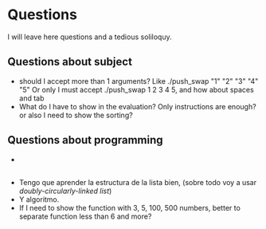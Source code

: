 # Questions
I will leave here questions and a tedious soliloquy.  

## Questions about subject
- should I accept more than 1 arguments? Like ./push_swap "1" "2" "3" "4" "5"  Or only I must accept ./push_swap 1 2 3 4 5, and how about spaces and tab
- What do I have to show in the evaluation? Only instructions are enough? or also I need to show the sorting? 

## Questions about programming
- 

## 
- Tengo que aprender la estructura de la lista bien, (sobre todo voy a usar *doubly-circularly-linked list*)
- Y algoritmo. 
- If I need to show the function with 3, 5, 100, 500 numbers, better to separate function less than 6 and more? 